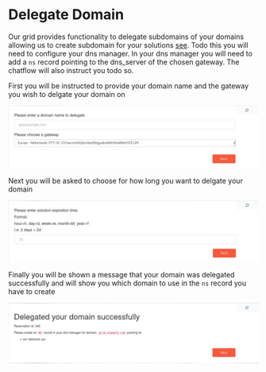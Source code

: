 # Delegate Domain

Our grid provides functionality to delegate subdomains of your domains allowing us to create subdomain for your solutions [see](exposed.md).
Todo this you will need to configure your dns manager. In your dns manager you will need to add a `ns` record pointing to the dns_server of the chosen gateway.
The chatflow will also instruct you todo so.

First you will be instructed to provide your domain name and the gateway you wish to delgate your domain on

![Choose Domain](./img/choose_domain.png)

Next you will be asked to choose for how long you want to delgate your domain

![Expiration](./img/reservation_domain_delegation.png)

Finally you will be shown a message that your domain was delegated successfully and will show you which domain to use in the `ns` record you have to create

![Success](./img/domain_delegation_success.png)
